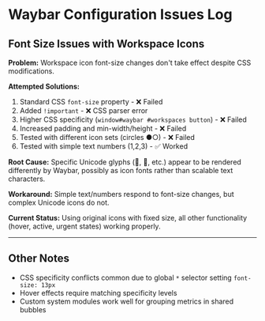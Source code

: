 # Waybar Configuration Issues Log

## Font Size Issues with Workspace Icons

**Problem:** Workspace icon font-size changes don't take effect despite CSS modifications.

**Attempted Solutions:**
1. Standard CSS `font-size` property - ❌ Failed
2. Added `!important` - ❌ CSS parser error
3. Higher CSS specificity (`window#waybar #workspaces button`) - ❌ Failed
4. Increased padding and min-width/height - ❌ Failed
5. Tested with different icon sets (circles ●○) - ❌ Failed
6. Tested with simple text numbers (1,2,3) - ✅ Worked

**Root Cause:** Specific Unicode glyphs (󰲠, 󰲢, etc.) appear to be rendered differently by Waybar, possibly as icon fonts rather than scalable text characters.

**Workaround:** Simple text/numbers respond to font-size changes, but complex Unicode icons do not.

**Current Status:** Using original icons with fixed size, all other functionality (hover, active, urgent states) working properly.

---

## Other Notes
- CSS specificity conflicts common due to global `*` selector setting `font-size: 13px`
- Hover effects require matching specificity levels
- Custom system modules work well for grouping metrics in shared bubbles